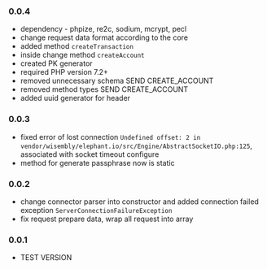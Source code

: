 

### 0.0.4
- dependency - phpize, re2c, sodium, mcrypt, pecl
- change request data format according to the core
- added method `createTransaction`
- inside change method `createAccount`
- created PK generator
- required PHP version 7.2+
- removed unnecessary schema SEND CREATE_ACCOUNT
- removed method types SEND CREATE_ACCOUNT
- added uuid generator for header

### 0.0.3
- fixed error of lost connection `Undefined offset: 2 in vendor/wisembly/elephant.io/src/Engine/AbstractSocketIO.php:125`, associated with socket timeout configure
- method for generate passphrase now is static

### 0.0.2
- change connector parser into constructor and added connection failed exception `ServerConnectionFailureException`
- fix request prepare data, wrap all request into array

### 0.0.1
- TEST VERSION
